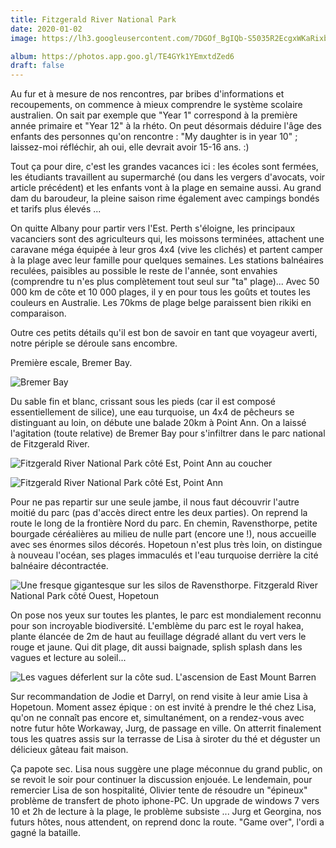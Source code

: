 ```yaml
---
title: Fitzgerald River National Park
date: 2020-01-02
image: https://lh3.googleusercontent.com/7DGOf_BgIQb-S5035R2EcgxWKaRixb_P1CHtzubxGT_9-he1w_pD6F8iZGyfkcZDjoLhwjljImpdhcA6VT8yqq9xwkoGXMQexJ86LYu4WQ5w_UpNU7NZJLUq4BmDbOQvqHKeGNFNX2c

album: https://photos.app.goo.gl/TE4GYk1YEmxtdZed6
draft: false
---
```


Au fur et à mesure de nos rencontres, par bribes d'informations et recoupements, on commence à mieux comprendre le système scolaire australien. On sait par exemple que "Year 1" correspond à la première année primaire et "Year 12" à la rhéto. On peut désormais déduire l'âge des enfants des personnes qu'on rencontre : "My daughter is in year 10" ; laissez-moi réfléchir, ah oui, elle devrait avoir 15-16 ans. :)

Tout ça pour dire, c'est les grandes vacances ici : les écoles sont fermées, les étudiants travaillent au supermarché (ou dans les vergers d'avocats, voir article précédent) et les enfants vont à la plage en semaine aussi. Au grand dam du baroudeur, la pleine saison rime également avec campings bondés et tarifs plus élevés ...

On quitte Albany pour partir vers l'Est. Perth s'éloigne, les principaux vacanciers sont des agriculteurs qui, les moissons terminées, attachent une caravane méga équipée à leur gros 4x4 (vive les clichés) et partent camper à la plage avec leur famille pour quelques semaines. Les stations balnéaires reculées, paisibles au possible le reste de l'année, sont envahies (comprendre tu n'es plus complètement tout seul sur "ta" plage)... Avec 50 000 km de côte et 10 000 plages, il y en pour tous les goûts et toutes les couleurs en Australie. Les 70kms de plage belge paraissent bien rikiki en comparaison.

Outre ces petits détails qu'il est bon de savoir en tant que voyageur averti, notre périple se déroule sans encombre.

Première escale, Bremer Bay.

![Bremer Bay](https://lh3.googleusercontent.com/a3osXlh3PUSkKx6h0puzc6dAJ2GmAgLuJXTSRjmhkuS4jpt3WhVNn3N1o-bnIXijWUVbesHJZuUTy-UI84kgFh5C8QqNJHyqGnszJu6SDSidb_IixpgRuEWTMlHYSo3UQXx4wmvq388)

Du sable fin et blanc, crissant sous les pieds (car il est composé essentiellement de silice), une eau turquoise, un 4x4 de pêcheurs se distinguant au loin, on débute une balade 20km à Point Ann. On a laissé l'agitation (toute relative) de Bremer Bay pour  s'infiltrer dans le parc national de Fitzgerald River.

![Fitzgerald River National Park côté Est, Point Ann au coucher](https://lh3.googleusercontent.com/Q-zKNyDByH1RCQwC9SDxIFZM6WQFs_yzDgwTm7lVTtT2Gjp4YuMows-KxNLIb1KQwMWwCKoOyD2lZGspp7oyOCQJU75OWmu6XMXQHJVPIprh-Rm-NV-wvPrlNWi5w14kuYG55ev-HW4)

![Fitzgerald River National Park côté Est, Point Ann](https://lh3.googleusercontent.com/onpzuyYTGbnjhKVWTSxJZph3Yn9ut2OdVF7p8umRmnj75MQDmKrKtpigW_xYTwFu4396HtVe7N8UnmmF1abgUlf1LSg49jWrTSmXlvY8r0pzXHwuMfppRtCwhULPU47STsigFoOtetw)

Pour ne pas repartir sur une seule jambe, il nous faut découvrir l'autre moitié du parc (pas d'accès direct entre les deux parties). On reprend la route le long de la frontière Nord du parc. En chemin, Ravensthorpe, petite bourgade céréalières au milieu de nulle part (encore une !), nous accueille avec ses énormes silos décorés. Hopetoun n'est plus très loin, on distingue à nouveau l'océan, ses plages immaculés et l'eau turquoise derrière la cité balnéaire décontractée.

![Une fresque gigantesque sur les silos de Ravensthorpe. Fitzgerald River National Park côté Ouest, Hopetoun](https://lh3.googleusercontent.com/8PHy7AaXYKef3sR591xczLS2uyaiKRWNNqff-ke9KRjzhSew9ISSYVmwAvwJrd26CA4EKdzxSchtWexySQQ0gxmQk9ASUakcH_xA0L12bleo-82miUIZ_FesTW9YdkK5xOR_icl8FdA)

On pose nos yeux sur toutes les plantes, le parc est mondialement reconnu pour son incroyable biodiversité. L'emblème du parc est le royal hakea, plante élancée de 2m de haut au feuillage dégradé allant du vert vers le rouge et jaune. Qui dit plage, dit aussi baignade, splish splash dans les vagues et lecture au soleil...

![Les vagues déferlent sur la côte sud. L'ascension de East Mount Barren](https://lh3.googleusercontent.com/i6I6wGvp-aDiknCgNO-SO4eHwExRftNSTH9kZVkuXNhjIylEnD8mbAmUH_qio8F2PB8nwKeFvRFUmRI4qd2TN-BB87LHf-1a1OPv5xCiWRk7NioLSlSAcddn1FJG0FyM1KRbHU_YxWA)

Sur recommandation de Jodie et Darryl, on rend visite à leur amie Lisa à Hopetoun. Moment assez épique : on est invité à prendre le thé chez Lisa, qu'on ne connaît pas encore et, simultanément, on a rendez-vous avec notre futur hôte Workaway, Jurg,  de passage en ville. On atterrit finalement tous les quatres assis sur la terrasse de Lisa à siroter du thé et déguster un délicieux gâteau fait maison.

Ça papote sec. Lisa nous suggère une plage méconnue du grand public, on se revoit le soir pour continuer la discussion enjouée. Le lendemain, pour remercier Lisa de son hospitalité, Olivier tente de résoudre un "épineux" problème de transfert de photo iphone-PC. Un upgrade de windows 7 vers 10 et 2h de lecture à la plage, le problème subsiste ... Jurg et Georgina, nos futurs hôtes, nous attendent, on reprend donc la route. "Game over", l'ordi a gagné la bataille.
